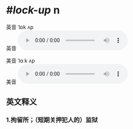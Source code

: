 # ***\#lock-up*** n
英音 ˈlɒk ʌp  
英音
<audio src="./media/lock-up1_AAC.aac" controls="controls"></audio>

美音 ˈlɑːk ʌp  
美音
<audio src="./media/lock-up2_AAC.aac" controls="controls"></audio>



  

英文释义
---
### 1.**拘留所；（短期关押犯人的）监狱**  


